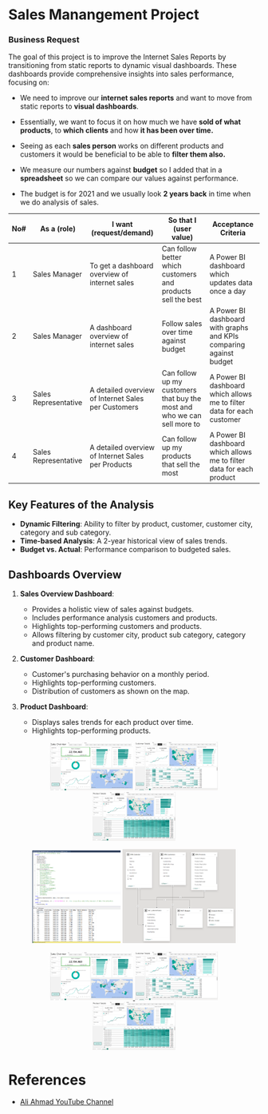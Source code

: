 # Sales Manangement Project

### Business Request

The goal of this project is to improve the Internet Sales Reports by transitioning from static reports to dynamic visual dashboards. These dashboards provide comprehensive insights into sales performance, focusing on:

- We need to improve our **internet sales reports** and want to move from static reports to **visual dashboards**.

- Essentially, we want to focus it on how much we have **sold of what products**, to **which clients** and
how **it has been over time.**

- Seeing as each **sales person** works on different products and customers it would be beneficial to be
able to **filter them also.**

- We measure our numbers against **budget** so I added that in a **spreadsheet** so we can compare our
values against performance.

- The budget is for 2021 and we usually look **2 years back** in time when we do analysis of sales.

| No# | As a (role)          | I want (request/demand)                            | So that I (user value)                                             | Acceptance Criteria                                                    |
|-----|-----------------------|---------------------------------------------------|----------------------------------------------------------------------|------------------------------------------------------------------------|
| 1   | Sales Manager         | To get a dashboard overview of internet sales     | Can follow better which customers and products sell the best        | A Power BI dashboard which updates data once a day                    |
| 2   | Sales Manager         | A dashboard overview of internet sales            | Follow sales over time against budget                               | A Power BI dashboard with graphs and KPIs comparing against budget     |
| 3   | Sales Representative  | A detailed overview of Internet Sales per Customers | Can follow up my customers that buy the most and who we can sell more to | A Power BI dashboard which allows me to filter data for each customer |
| 4   | Sales Representative  | A detailed overview of Internet Sales per Products | Can follow up my products that sell the most                        | A Power BI dashboard which allows me to filter data for each product   |



## Key Features of the Analysis

- **Dynamic Filtering**: Ability to filter by product, customer, customer city, category and sub category.  
- **Time-based Analysis**: A 2-year historical view of sales trends.  
- **Budget vs. Actual**: Performance comparison to budgeted sales.  


## Dashboards Overview

1. **Sales Overview Dashboard**:
   - Provides a holistic view of sales against budgets.
   - Includes performance analysis customers and products.
   - Highlights top-performing customers and products.
   - Allows filtering by customer city, product sub category, category and product name.  

2. **Customer Dashboard**:
   - Customer's purchasing behavior on a monthly period.
   - Highlights top-performing customers.
   - Distribution of customers as shown on the map.

3. **Product Dashboard**:
   - Displays sales trends for each product over time.
   - Highlights top-performing products.  

<p align="center">
  <img src="https://github.com/hhuseyincosgun/Sales-Manangement/blob/main/Pictures/SalesOverview.png" alt="Alt Text" width="33%"/>
  <img src="https://github.com/hhuseyincosgun/Sales-Manangement/blob/main/Pictures/Customer.png" alt="Alt Text" width="33%"/>
  <img src="https://github.com/hhuseyincosgun/Sales-Manangement/blob/main/Pictures/Products.png" alt="Alt Text" width="33%"/>
</p>


<p align="center">
  <img src="https://github.com/hhuseyincosgun/Sales-Manangement/blob/main/Pictures/SQL.png" alt="Alt Text" width="35%"/>
  <img src="https://github.com/hhuseyincosgun/Sales-Manangement/blob/main/Pictures/Model.png" alt="Alt Text" width="45%"/>
</p>



<p align="center">
  <a href="https://app.powerbi.com/groups/me/reports/35a416b4-c82c-4b67-83c3-9959286612cd/ReportSection?experience=power-bi">
    <img src="https://github.com/hhuseyincosgun/Sales-Manangement/blob/main/Pictures/SalesOverview.png" alt="Sales Overview Dashboard" width="33%"/>
  </a>
  <a href="https://app.powerbi.com/groups/me/reports/35a416b4-c82c-4b67-83c3-9959286612cd/ReportSection?experience=power-bi">
    <img src="https://github.com/hhuseyincosgun/Sales-Manangement/blob/main/Pictures/Customer.png" alt="Customer Dashboard" width="33%"/>
  </a>
  <a href="https://app.powerbi.com/groups/me/reports/35a416b4-c82c-4b67-83c3-9959286612cd/ReportSection?experience=power-bi">
    <img src="https://github.com/hhuseyincosgun/Sales-Manangement/blob/main/Pictures/Products.png" alt="Product Dashboard" width="33%"/>
  </a>
</p>



# References

- [Ali Ahmad YouTube Channel](https://www.youtube.com/watch?v=ML1CR3CNnI8&list=PLMfXakCUhXsEUtk8c0zWr4whamGxLhAu0&index=5)
